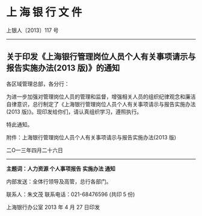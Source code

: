 # 上 海 银 行 文 件

上银人〔2013〕117 号

---

## 关于印发《上海银行管理岗位人员个人有关事项请示与报告实施办法(2013 版)》的通知

各区域管理总部，各分行：

为进一步加强对管理岗位人员的管理和监督，增强相关人员的组织纪律观念和廉洁自律意识，总行制定了《上海银行管理岗位人员个人有关事项请示与报告实施办法(2013 版)》。现印发给你们，请认真组织学习，遵照执行。

特此通知。

附件：上海银行管理岗位人员个人有关事项请示与报告实施办法(2013 版)

二Ο一三年四月二十六日

---

**主题词：人力资源 个人事项报告 实施办法 通知**

内部发送：全体行领导及高管，总行各部门。

联系人：朱文茂 联系电话：021-68476596 (共印 5 份)

上海银行办公室 2013 年 4 月 27 日印发
